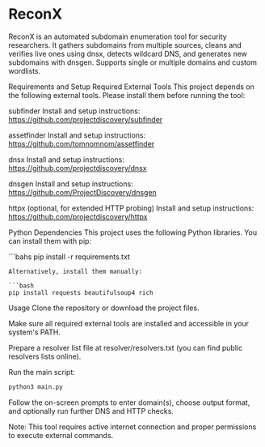 # ReconX
ReconX is an automated subdomain enumeration tool for security researchers. It gathers subdomains from multiple sources, cleans and verifies live ones using dnsx, detects wildcard DNS, and generates new subdomains with dnsgen. Supports single or multiple domains and custom wordlists.




Requirements and Setup
Required External Tools
This project depends on the following external tools. Please install them before running the tool:

subfinder
Install and setup instructions: https://github.com/projectdiscovery/subfinder

assetfinder
Install and setup instructions: https://github.com/tomnomnom/assetfinder

dnsx
Install and setup instructions: https://github.com/projectdiscovery/dnsx

dnsgen
Install and setup instructions: https://github.com/ProjectDiscovery/dnsgen

httpx (optional, for extended HTTP probing)
Install and setup instructions: https://github.com/projectdiscovery/httpx

Python Dependencies
This project uses the following Python libraries. You can install them with pip:

‍‍```bahs
pip install -r requirements.txt
```
Alternatively, install them manually:

```bash
pip install requests beautifulsoup4 rich
```
Usage
Clone the repository or download the project files.

Make sure all required external tools are installed and accessible in your system's PATH.

Prepare a resolver list file at resolver/resolvers.txt (you can find public resolvers lists online).

Run the main script:

```bash
python3 main.py
```
Follow the on-screen prompts to enter domain(s), choose output format, and optionally run further DNS and HTTP checks.

Note: This tool requires active internet connection and proper permissions to execute external commands.
